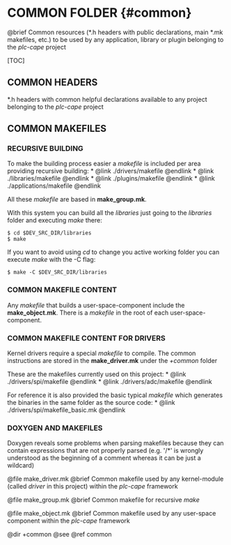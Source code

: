 COMMON FOLDER {#common}
=============

@brief	Common resources (*.h headers with public declarations, main *.mk makefiles, etc.) to be
		used by any application, library or plugin belonging to the _plc-cape_ project

[TOC]
## COMMON HEADERS

*.h headers with common helpful declarations available to any project belonging to the _plc-cape_
project

## COMMON MAKEFILES

### RECURSIVE BUILDING

To make the building process easier a _makefile_ is included per area providing recursive building:
	* @link ./drivers/makefile @endlink
	* @link ./libraries/makefile @endlink
	* @link ./plugins/makefile @endlink
	* @link ./applications/makefile @endlink

All these _makefile_ are based in **make_group.mk**.

With this system you can build all the _libraries_ just going to the _libraries_ folder and
executing _make_ there:

	$ cd $DEV_SRC_DIR/libraries
	$ make

If you want to avoid using _cd_ to change you active working folder you can execute _make_ with the
-C flag:

	$ make -C $DEV_SRC_DIR/libraries


### COMMON MAKEFILE CONTENT

Any _makefile_ that builds a user-space-component include the **make_object.mk**.
There is a _makefile_ in the root of each user-space-component.


### COMMON MAKEFILE CONTENT FOR DRIVERS

Kernel drivers require a special _makefile_ to compile. The common instructions are stored in the
**make_driver.mk** under the _+common_ folder

These are the makefiles currently used on this project:
	* @link ./drivers/spi/makefile @endlink
	* @link ./drivers/adc/makefile @endlink

For reference it is also provided the basic typical _makefile_ which generates the binaries in the
same folder as the source code:
	* @link ./drivers/spi/makefile_basic.mk @endlink


### DOXYGEN AND MAKEFILES

Doxygen reveals some problems when parsing makefiles because they can contain expressions that
are not properly parsed (e.g. '/*' is wrongly understood as the beginning of a comment whereas
it can be just a wildcard)


@file	make_driver.mk
@brief	Common makefile used by any kernel-module (called _driver_ in this project) within the
		_plc-cape_ framework

@file	make_group.mk
@brief	Common makefile for recursive _make_

@file	make_object.mk
@brief	Common makefile used by any user-space component within the _plc-cape_ framework

@dir	+common
@see	@ref common